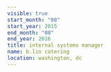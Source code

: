 ```yaml
---
visible: true
start_month: "08"
start_year: 2015
end_month: "08"
end_year: 2016
title: internal systems manager
name: b.lin catering
location: washington, dc
---
```

